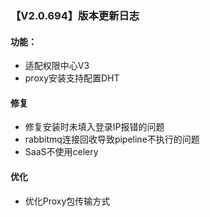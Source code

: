 ### 【V2.0.694】版本更新日志

#### 功能：
- 适配权限中心V3
- proxy安装支持配置DHT

#### 修复
- 修复安装时未填入登录IP报错的问题
- rabbitmq连接回收导致pipeline不执行的问题
- SaaS不使用celery

#### 优化
- 优化Proxy包传输方式
